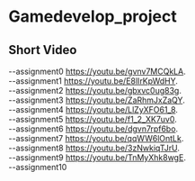# Gamedevelop_project
## Short Video
--assignment0 https://youtu.be/gvnv7MCQkLA.   
--assignment1 https://youtu.be/E8lIrKpWdHY.   
--assignment2 https://youtu.be/gbxvc0ug83g.   
--assignment3 https://youtu.be/ZaRhmJxZaQY.    
--assignment4 https://youtu.be/LlZyXFO61_8.   
--assignment5 https://youtu.be/f1_2_XK7uv0.   
--assignment6 https://youtu.be/dgvn7rpf6bo.   
--assignment7 https://youtu.be/qqWW6lOntLk.    
--assignment8 https://youtu.be/3zNwkiqTJrU.     
--assignment9 https://youtu.be/TnMyXhk8wgE.    
--assignment10 
